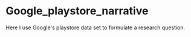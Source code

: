 # Google_playstore_narrative
Here I use Google's playstore data set to formulate a research question.
